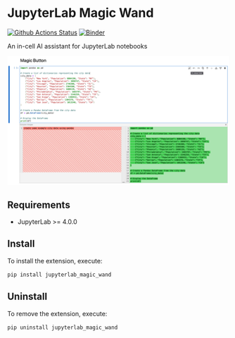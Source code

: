 # JupyterLab Magic Wand

[![Github Actions Status](https://github.com/Zsailer/jupyterlab-magic-wand/workflows/Build/badge.svg)](https://github.com/Zsailer/jupyterlab-magic-wand/actions/workflows/build.yml)
[![Binder](https://mybinder.org/badge_logo.svg)](https://mybinder.org/v2/gh/Zsailer/jupyterlab-magic-wand/main?urlpath=lab)

An in-cell AI assistant for JupyterLab notebooks

![alt text](docs/README.png "Title")


## Requirements

- JupyterLab >= 4.0.0

## Install

To install the extension, execute:

```bash
pip install jupyterlab_magic_wand
```

## Uninstall

To remove the extension, execute:

```bash
pip uninstall jupyterlab_magic_wand
```
